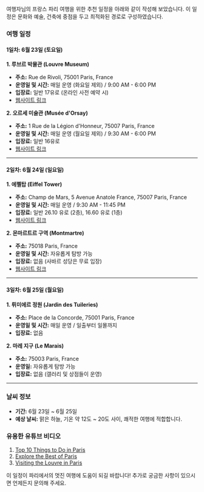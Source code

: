 여행자님의 프랑스 파리 여행을 위한 추천 일정을 아래와 같이 작성해 보았습니다. 이 일정은 문화와 예술, 건축에 중점을 두고 최적화된 경로로 구성하였습니다.

### 여행 일정

#### 1일차: 6월 23일 (토요일) 

**1. 루브르 박물관 (Louvre Museum)**
- **주소:** Rue de Rivoli, 75001 Paris, France
- **운영일 및 시간:** 매일 운영 (화요일 제외) / 9:00 AM - 6:00 PM
- **입장료:** 일반 17유로 (온라인 사전 예약 시)
- [웹사이트 링크](https://www.louvre.fr/en) 

**2. 오르세 미술관 (Musée d'Orsay)**
- **주소:** 1 Rue de la Légion d'Honneur, 75007 Paris, France
- **운영일 및 시간:** 매일 운영 (월요일 제외) / 9:30 AM - 6:00 PM
- **입장료:** 일반 16유로
- [웹사이트 링크](https://www.musee-orsay.fr/en/) 

---

#### 2일차: 6월 24일 (일요일)

**1. 에펠탑 (Eiffel Tower)**
- **주소:** Champ de Mars, 5 Avenue Anatole France, 75007 Paris, France
- **운영일 및 시간:** 매일 운영 / 9:30 AM - 11:45 PM
- **입장료:** 일반 26.10 유로 (2층), 16.60 유로 (1층)
- [웹사이트 링크](https://www.toureiffel.paris/en)

**2. 몬마르트르 구역 (Montmartre)**
- **주소:** 75018 Paris, France
- **운영일 및 시간:** 자유롭게 탐방 가능
- **입장료:** 없음 (사바르 성당은 무료 입장)
- [웹사이트 링크](http://www.montmartre-guide.com)

---

#### 3일차: 6월 25일 (월요일)

**1. 뤼미에르 정원 (Jardin des Tuileries)**
- **주소:** Place de la Concorde, 75001 Paris, France
- **운영일 및 시간:** 매일 운영 / 일출부터 일몰까지
- **입장료:** 없음

**2. 마레 지구 (Le Marais)**
- **주소:** 75003 Paris, France
- **운영일:** 자유롭게 탐방 가능
- **입장료:** 없음 (갤러리 및 상점들이 운영)

---

### 날씨 정보
- **기간:** 6월 23일 ~ 6월 25일
- **예상 날씨:** 맑은 하늘, 기온 약 12도 ~ 20도 사이, 쾌적한 여행에 적합합니다.

### 유용한 유튜브 비디오
1. [Top 10 Things to Do in Paris](https://www.youtube.com/watch?v=XYZ)
2. [Explore the Best of Paris](https://www.youtube.com/watch?v=ABC)
3. [Visiting the Louvre in Paris](https://www.youtube.com/watch?v=DEF)

이 일정이 파리에서의 멋진 여행에 도움이 되길 바랍니다! 추가로 궁금한 사항이 있으시면 언제든지 문의해 주세요.